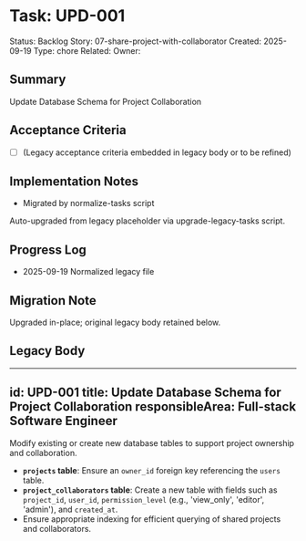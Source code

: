 # Task: UPD-001
Status: Backlog
Story: 07-share-project-with-collaborator
Created: 2025-09-19
Type: chore
Related:
Owner:

## Summary
Update Database Schema for Project Collaboration

## Acceptance Criteria
- [ ] (Legacy acceptance criteria embedded in legacy body or to be refined)

## Implementation Notes
- Migrated by normalize-tasks script

Auto-upgraded from legacy placeholder via upgrade-legacy-tasks script.

## Progress Log
- 2025-09-19 Normalized legacy file

## Migration Note
Upgraded in-place; original legacy body retained below.

## Legacy Body
---
id: UPD-001
title: Update Database Schema for Project Collaboration
responsibleArea: Full-stack Software Engineer
---
Modify existing or create new database tables to support project ownership and collaboration.
*   **`projects` table**: Ensure an `owner_id` foreign key referencing the `users` table.
*   **`project_collaborators` table**: Create a new table with fields such as `project_id`, `user_id`, `permission_level` (e.g., 'view_only', 'editor', 'admin'), and `created_at`.
*   Ensure appropriate indexing for efficient querying of shared projects and collaborators.